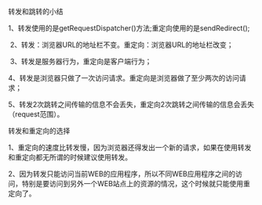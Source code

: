 转发和跳转的小结

​	1、转发使用的是getRequestDispatcher()方法;重定向使用的是sendRedirect();  

​	2、转发：浏览器URL的地址栏不变。重定向：浏览器URL的地址栏改变；

​	3、转发是服务器行为，重定向是客户端行为；

​	4、转发是浏览器只做了一次访问请求。重定向是浏览器做了至少两次的访问请求；

​	5、转发2次跳转之间传输的信息不会丢失，重定向2次跳转之间传输的信息会丢失（request范围）。

转发和重定向的选择

​	1、重定向的速度比转发慢，因为浏览器还得发出一个新的请求，如果在使用转发和重定向都无所谓的时候建议使用转发。

​	2、因为转发只能访问当前WEB的应用程序，所以不同WEB应用程序之间的访问，特别是要访问到另外一个WEB站点上的资源的情况，这个时候就只能使用重定向了。

